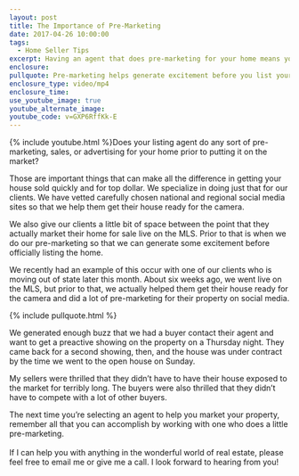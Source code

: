 ```yaml
---
layout: post
title: The Importance of Pre-Marketing
date: 2017-04-26 10:00:00
tags:
  - Home Seller Tips
excerpt: Having an agent that does pre-marketing for your home means your home likely won’t be exposed to the market for too long.
enclosure:
pullquote: Pre-marketing helps generate excitement before you list your home.
enclosure_type: video/mp4
enclosure_time:
use_youtube_image: true
youtube_alternate_image:
youtube_code: v=GXP6RffKk-E
---
```



{% include youtube.html %}Does your listing agent do any sort of pre-marketing, sales, or advertising for your home prior to putting it on the market?

Those are important things that can make all the difference in getting your house sold quickly and for top dollar. We specialize in doing just that for our clients. We have vetted carefully chosen national and regional social media sites so that we help them get their house ready for the camera.

We also give our clients a little bit of space between the point that they actually market their home for sale live on the MLS. Prior to that is when we do our pre-marketing so that we can generate some excitement before officially listing the home.

We recently had an example of this occur with one of our clients who is moving out of state later this month. About six weeks ago, we went live on the MLS, but prior to that, we actually helped them get their house ready for the camera and did a lot of pre-marketing for their property on social media.

{% include pullquote.html %}

We generated enough buzz that we had a buyer contact their agent and want to get a preactive showing on the property on a Thursday night. They came back for a second showing, then, and the house was under contract by the time we went to the open house on Sunday.

My sellers were thrilled that they didn’t have to have their house exposed to the market for terribly long. The buyers were also thrilled that they didn’t have to compete with a lot of other buyers.

The next time you’re selecting an agent to help you market your property, remember all that you can accomplish by working with one who does a little pre-marketing.
<br>
<br>If I can help you with anything in the wonderful world of real estate, please feel free to email me or give me a call. I look forward to hearing from you!